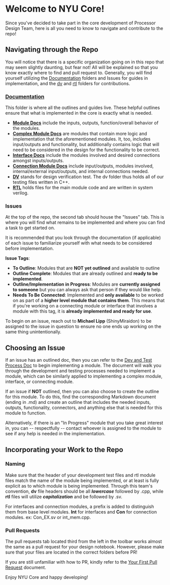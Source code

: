 # Welcome to NYU Core!
Since you've decided to take part in the core development of Processor Design Team, here is all you need to know to navigate and contribute to the repo!
## Navigating through the Repo
You will notice that there is a specific organization going on in this repo that may seem slightly daunting, but fear not! All will be explained so that you know exactly where to find and pull request to. Generally, you will find yourself utilizing the [Documentation](https://github.com/NYU-Processor-Design/nyu-core/tree/889d6077905a8af8b316b49c64898d4c2cb00006/Documentation) folders and Issues for guides in implementation, and the [dv](https://github.com/NYU-Processor-Design/nyu-core/tree/889d6077905a8af8b316b49c64898d4c2cb00006/dv) and [rtl](https://github.com/NYU-Processor-Design/nyu-core/tree/889d6077905a8af8b316b49c64898d4c2cb00006/rtl) folders for contributions.

### [Documentation](https://github.com/NYU-Processor-Design/nyu-core/tree/889d6077905a8af8b316b49c64898d4c2cb00006/Documentation)
This folder is where all the outlines and guides live. These helpful outlines ensure that what is implemented in the core is exactly what is needed.

- [**Module Docs**](https://github.com/NYU-Processor-Design/nyu-core/tree/889d6077905a8af8b316b49c64898d4c2cb00006/Documentation/01_Module_Docs) include the inputs, outputs, function/overall behavior of the modules. 
- [**Complex Module Docs**](https://github.com/NYU-Processor-Design/nyu-core/tree/889d6077905a8af8b316b49c64898d4c2cb00006/Documentation/02_Complex_Module_Functions) are modules that contain more logic and implementation that the aforementioned modules. It, too, includes input/outputs and functionality, but additionally contains logic that will need to be considered in the design for the functionality to be correct.
- [**Interface Docs**](https://github.com/NYU-Processor-Design/nyu-core/tree/889d6077905a8af8b316b49c64898d4c2cb00006/Documentation/03_Interface_Docs) include the modules involved and desired connections amongst inputs/outputs.
- [**Connection Module Docs**](https://github.com/NYU-Processor-Design/nyu-core/tree/889d6077905a8af8b316b49c64898d4c2cb00006/Documentation/04_Connecting_Module_Docs) include input/outputs, modules involved, internal/external input/outputs, and internal connections needed.
- [**DV**](https://github.com/NYU-Processor-Design/nyu-core/tree/889d6077905a8af8b316b49c64898d4c2cb00006/dv) stands for design verification test. The dv folder thus holds all of our testing files written in C++. 
- [**RTL**](https://github.com/NYU-Processor-Design/nyu-core/tree/889d6077905a8af8b316b49c64898d4c2cb00006/rtl) holds files for the main module code and are written in system verilog.
### Issues
At the top of the repo, the second tab should house the "Issues" tab. This is where you will find what remains to be implemented and where you can find a task to get started on. 

It is recommended that you look through the documentation (if applicable) of each issue to familiarize yourself with what needs to be considered before implementation.

**Issue Tags**:
- **To Outline**: Modules that are **NOT yet outlined** and available to outline
- **Outline Complete**: Modules that are already outlined and **ready to be implemented**. 
- **Outline/Implementation in Progress**: Modules are **currently assigned to someone** but you can always ask that person if they would like help.
- **Needs To Be Connected**: Implemented and **only available** to be worked on as part of a **higher level module that contains them**. This means that if you're working on a connecting module or interface that involves a module with this tag, it is **already implemented and ready for use**.

To begin on an issue, reach out to **Michael Lipp** (ShinyMiraidon) to be assigned to the issue in question to ensure no one ends up working on the same thing unintentionally.

## Choosing an Issue
If an issue has an outlined doc, then you can refer to the [Dev and Test Process Doc](https://github.com/NYU-Processor-Design/nyu-core/blob/95ad3a6738f45e143dfd6e57852e4181e009e14d/Documentation/00_Dev_and_Test_Docs/dev-test-process.md) to begin implementing a module. The document will walk you through the development and testing processes needed to implement a module, which can be similarly applied to implementing a complex module, interface, or connecting module.

If an issue if **NOT** outlined, then you can also choose to create the outline for this module. To do this, find the corresponding Markdown document (ending in .md) and create an outline that includes the needed inputs, outputs, functionality, connectors, and anything else that is needed for this module to function.

Alternatively, if there is an "In Progress" module that you take great interest in, you can -- respectfully -- contact whoever is assigned to the module to see if any help is needed in the implementation.

## Incorporating your Work to the Repo
### Naming
Make sure that the header of your development test files and rtl module files match the name of the module being implemented, or at least is fully explicit as to which module is being implemented. Through this team's convention, **dv** file headers should be all **_lowercase_** followed by .cpp, while **rtl** files will utilize **_capitalization_** and be followed by .sv. 

For interfaces and connection modules, a prefix is added to distinguish them from base level modules. **Int** for interfaces and **Con** for connection modules. ex: Con_EX.sv or int_mem.cpp.

### Pull Requests
The pull requests tab located third from the left in the toolbar works almost the same as a pull request for your design notebook. However, please make sure that your files are located in the correct folders before PR!

If you are still unfamiliar with how to PR, kindly refer to the [Your First Pull Request](https://github.com/NYU-Processor-Design/nyu-processor-design.github.io/blob/af340fc7c9433157a88d9df93e2ec2b381032d2d/src/getting_started/notebooks/04_first_pr.md) document.

Enjoy NYU Core and happy developing!
